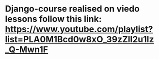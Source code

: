 # Django-course realised on viedo lessons follow this link: https://www.youtube.com/playlist?list=PLA0M1Bcd0w8xO_39zZll2u1lz_Q-Mwn1F 
